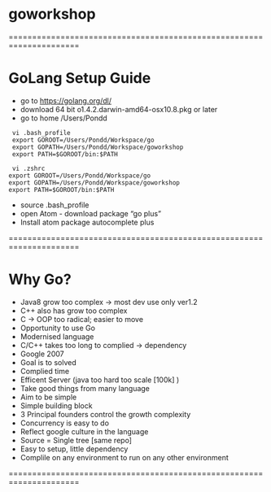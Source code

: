 # goworkshop
=====================================================================

# GoLang Setup Guide
- go to https://golang.org/dl/
- download 64 bit o1.4.2.darwin-amd64-osx10.8.pkg or later
- go to home /Users/Pondd
```
 vi .bash_profile 
 export GOROOT=/Users/Pondd/Workspace/go
 export GOPATH=/Users/Pondd/Workspace/goworkshop
 export PATH=$GOROOT/bin:$PATH
 ```
 ```
  vi .zshrc
export GOROOT=/Users/Pondd/Workspace/go
export GOPATH=/Users/Pondd/Workspace/goworkshop
export PATH=$GOROOT/bin:$PATH
```
- source .bash_profile
- open Atom - download package “go plus”
- Install atom package autocomplete plus

=====================================================================

# Why Go?
- Java8 grow too complex -> most dev use only ver1.2
- C++ also has grow too complex
- C -> OOP too radical; easier to move 
- Opportunity to use Go 
- Modernised language
- C/C++ takes too long to complied -> dependency 
- Google 2007
- Goal is to solved
- Complied time
- Efficent Server (java too hard too scale [100k] )
- Take good things from many language
- Aim to be simple
- Simple building block
- 3 Principal founders control the growth complexity
- Concurrency is easy to do 
- Reflect google culture in the language
- Source = Single tree [same repo]
- Easy to setup, little dependency
- Complile on any environment to run on any other environment

=====================================================================

